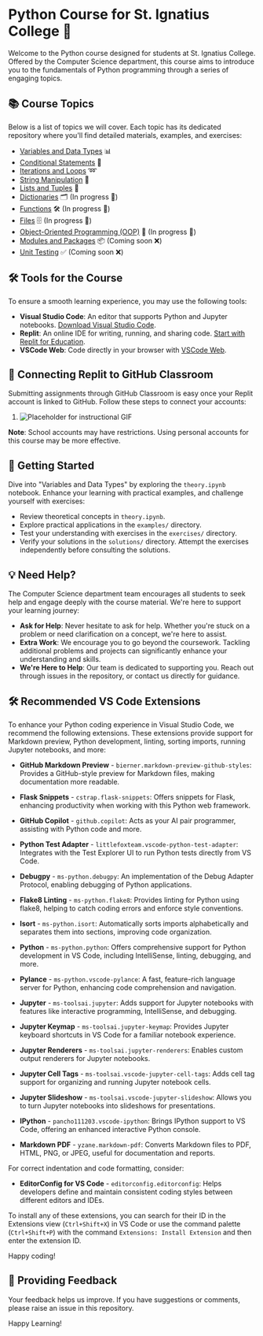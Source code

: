 # Python Course for St. Ignatius College 📘

Welcome to the Python course designed for students at St. Ignatius College. Offered by the Computer Science department, this course aims to introduce you to the fundamentals of Python programming through a series of engaging topics.

## 📚 Course Topics

Below is a list of topics we will cover. Each topic has its dedicated repository where you'll find detailed materials, examples, and exercises:

- [Variables and Data Types](https://github.com/YuriODev/python-st-ignatius-01-simple-data-types/blob/main/README.md) 📊
- [Conditional Statements](https://github.com/YuriODev/python-st-ignatius-02-simple-conditional-statements/blob/main/README.md) 🔀
- [Iterations and Loops](https://github.com/YuriODev/python-st-ignatius-03-iterations-and-loops/blob/main/README.md) ➿
- [String Manipulation](https://github.com/YuriODev/python-st-ignatius-04-string-manipulation/blob/main/README.md) 🧵
- [Lists and Tuples](https://github.com/YuriODev/python-st-ignatius-05-lists-in-python/blob/main/README.md) 📝
- [Dictionaries](https://github.com/YuriODev/python-st-ignatius-06-mastering-dictionaries/blob/main/README.md) 🗂 (In progress 🚧)
- [Functions](https://github.com/YuriODev/python-st-ignatius-07-functions-in-python/blob/main/README.md) 🛠 (In progress 🚧)
- [Files](https://github.com/YuriODev/python-st-ignatius-08-files-in-python/blob/main/README.md) 🗄 (In progress 🚧)
- [Object-Oriented Programming (OOP)](https://github.com/YuriODev/python-st-ignatius-09-oop/blob/main/README.md) 🤖 (In progress 🚧)
- [Modules and Packages](https://github.com/YuriODev/python-st-ignatius-10-modules-and-packages/blob/main/README.md) 📦 (Coming soon ❌)
- [Unit Testing](https://github.com/YuriODev/python-st-ignatius-11-unit-testing/blob/main/README.md) ✅ (Coming soon ❌)

## 🛠 Tools for the Course

To ensure a smooth learning experience, you may use the following tools:

- **Visual Studio Code**: An editor that supports Python and Jupyter notebooks. [Download Visual Studio Code](https://code.visualstudio.com/Download).
- **Replit**: An online IDE for writing, running, and sharing code. [Start with Replit for Education](https://replit.com/site/teams-for-education).
- **VSCode Web**: Code directly in your browser with [VSCode Web](https://vscode.dev).

## 🔗 Connecting Replit to GitHub Classroom

Submitting assignments through GitHub Classroom is easy once your Replit account is linked to GitHub. Follow these steps to connect your accounts:

1. ![Placeholder for instructional GIF](#)

**Note**: School accounts may have restrictions. Using personal accounts for this course may be more effective.

## 🌟 Getting Started

Dive into "Variables and Data Types" by exploring the `theory.ipynb` notebook. Enhance your learning with practical examples, and challenge yourself with exercises:

- Review theoretical concepts in `theory.ipynb`.
- Explore practical applications in the `examples/` directory.
- Test your understanding with exercises in the `exercises/` directory.
- Verify your solutions in the `solutions/` directory. Attempt the exercises independently before consulting the solutions.

## 💡 Need Help?

The Computer Science department team encourages all students to seek help and engage deeply with the course material. We're here to support your learning journey:

- **Ask for Help**: Never hesitate to ask for help. Whether you're stuck on a problem or need clarification on a concept, we're here to assist.
- **Extra Work**: We encourage you to go beyond the coursework. Tackling additional problems and projects can significantly enhance your understanding and skills.
- **We're Here to Help**: Our team is dedicated to supporting you. Reach out through issues in the repository, or contact us directly for guidance.

## 🛠 Recommended VS Code Extensions

To enhance your Python coding experience in Visual Studio Code, we recommend the following extensions. These extensions provide support for Markdown preview, Python development, linting, sorting imports, running Jupyter notebooks, and more:

- **GitHub Markdown Preview** - `bierner.markdown-preview-github-styles`: Provides a GitHub-style preview for Markdown files, making documentation more readable.

- **Flask Snippets** - `cstrap.flask-snippets`: Offers snippets for Flask, enhancing productivity when working with this Python web framework.

- **GitHub Copilot** - `github.copilot`: Acts as your AI pair programmer, assisting with Python code and more.

- **Python Test Adapter** - `littlefoxteam.vscode-python-test-adapter`: Integrates with the Test Explorer UI to run Python tests directly from VS Code.

- **Debugpy** - `ms-python.debugpy`: An implementation of the Debug Adapter Protocol, enabling debugging of Python applications.

- **Flake8 Linting** - `ms-python.flake8`: Provides linting for Python using flake8, helping to catch coding errors and enforce style conventions.

- **Isort** - `ms-python.isort`: Automatically sorts imports alphabetically and separates them into sections, improving code organization.

- **Python** - `ms-python.python`: Offers comprehensive support for Python development in VS Code, including IntelliSense, linting, debugging, and more.

- **Pylance** - `ms-python.vscode-pylance`: A fast, feature-rich language server for Python, enhancing code comprehension and navigation.

- **Jupyter** - `ms-toolsai.jupyter`: Adds support for Jupyter notebooks with features like interactive programming, IntelliSense, and debugging.

- **Jupyter Keymap** - `ms-toolsai.jupyter-keymap`: Provides Jupyter keyboard shortcuts in VS Code for a familiar notebook experience.

- **Jupyter Renderers** - `ms-toolsai.jupyter-renderers`: Enables custom output renderers for Jupyter notebooks.

- **Jupyter Cell Tags** - `ms-toolsai.vscode-jupyter-cell-tags`: Adds cell tag support for organizing and running Jupyter notebook cells.

- **Jupyter Slideshow** - `ms-toolsai.vscode-jupyter-slideshow`: Allows you to turn Jupyter notebooks into slideshows for presentations.

- **IPython** - `pancho111203.vscode-ipython`: Brings IPython support to VS Code, offering an enhanced interactive Python console.

- **Markdown PDF** - `yzane.markdown-pdf`: Converts Markdown files to PDF, HTML, PNG, or JPEG, useful for documentation and reports.

For correct indentation and code formatting, consider:

- **EditorConfig for VS Code** - `editorconfig.editorconfig`: Helps developers define and maintain consistent coding styles between different editors and IDEs.

To install any of these extensions, you can search for their ID in the Extensions view (`Ctrl+Shift+X`) in VS Code or use the command palette (`Ctrl+Shift+P`) with the command `Extensions: Install Extension` and then enter the extension ID.

Happy coding!



## 📢 Providing Feedback

Your feedback helps us improve. If you have suggestions or comments, please raise an issue in this repository.

Happy Learning!
